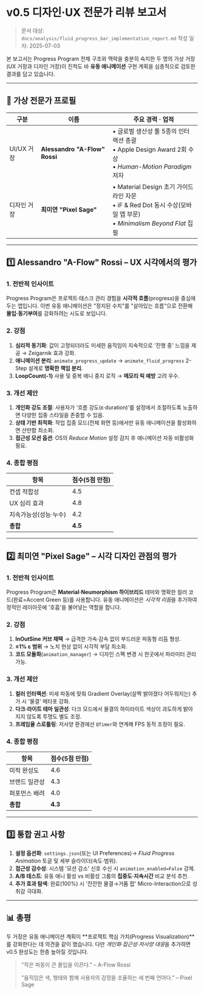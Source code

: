 # v0.5 디자인·UX 전문가 리뷰 보고서

> 문서 대상: `docs/analysis/fluid_progress_bar_implementation_report.md`
> 작성 일자: 2025-07-03

본 보고서는 Progress Program 전체 구조와 맥락을 충분히 숙지한 두 명의 가상 거장(UX 거장과 디자인 거장)이 진척도 바 **유동 애니메이션** 구현 계획을 심층적으로 검토한 결과를 담고 있습니다.

---

## 👑 가상 전문가 프로필

| 구분 | 이름 | 주요 경력 · 업적 |
|------|------|-----------------|
| UI/UX 거장 | **Alessandro "A-Flow" Rossi** | • 글로벌 생산성 툴 5종의 인터랙션 총괄<br/>• Apple Design Award 2회 수상<br/>• *Human-Motion Paradigm* 저자 |
| 디자인 거장 | **최미연 "Pixel Sage"** | • Material Design 초기 가이드라인 자문<br/>• iF & Red Dot 동시 수상(모바일 앱 부문)<br/>• *Minimalism Beyond Flat* 집필 |

---

## 1️⃣ Alessandro "A-Flow" Rossi – UX 시각에서의 평가

### 1. 전반적 인사이트
Progress Program은 프로젝트·태스크 관리 경험을 **시각적 흐름**(progress)을 중심에 두는 앱입니다. 이번 유동 애니메이션은 "정지된 수치"를 "살아있는 흐름"으로 전환해 **몰입·동기부여**를 강화하려는 시도로 보입니다.

### 2. 강점
1. **심리적 동기화**: 값이 고정되더라도 미세한 움직임이 지속적으로 '진행 중' 느낌을 제공 → Zeigarnik 효과 강화.
2. **애니메이션 분리**: `animate_progress_update` → `animate_fluid_progress` 2-Step 설계로 **명확한 책임 분리**.
3. **LoopCount(-1)** 사용 및 중복 애니 중지 로직 → **메모리 릭 예방** 고려 우수.

### 3. 개선 제안
1. **개인화 강도 조절**: 사용자가 '흐름 강도(ε·duration)'를 설정에서 조절하도록 노출하면 다양한 집중 스타일을 존중할 수 있음.
2. **상태 기반 최적화**: 작업 집중 모드(전체 화면 등)에서만 유동 애니메이션을 활성화하면 산만함 최소화.
3. **접근성 모션 옵션**: OS의 *Reduce Motion* 설정 감지 후 애니메이션 자동 비활성화 필요.

### 4. 종합 평점
| 항목 | 점수(5점 만점) |
|------|---------------|
| 컨셉 적합성 | 4.5 |
| UX 심리 효과 | 4.8 |
| 지속가능성(성능·누수) | 4.2 |
| **총합** | **4.5** |

---

## 2️⃣ 최미연 "Pixel Sage" – 시각 디자인 관점의 평가

### 1. 전반적 인사이트
Progress Program은 **Material‧Neumorphism 하이브리드** 테마와 명확한 컬러 코드(완료=Accent Green 등)를 사용합니다. 유동 애니메이션은 *시각적 리듬*을 추가하여 정적인 레이아웃에 '호흡'을 불어넣는 역할을 합니다.

### 2. 강점
1. **InOutSine 커브 채택** → 급격한 가속·감속 없이 부드러운 파동형 리듬 형성.
2. **±1% ε 범위** → 노치 현상 없이 시각적 부담 최소화.
3. **코드 모듈화**(`animation_manager`) → 디자인 스펙 변경 시 한곳에서 파라미터 관리 가능.

### 3. 개선 제안
1. **컬러 인터랙션**: 미세 파동에 맞춰 Gradient Overlay(살짝 밝아졌다 어두워지는) 추가 시 '물결' 메타포 강화.
2. **다크·라이트 테마 일관성**: 다크 모드에서 물결의 하이라이트 색상이 과도하게 밝아지지 않도록 투명도 별도 조정.
3. **프레임율 스로틀링**: 저사양 환경에선 `QTimer`와 연계해 FPS 동적 조정이 필요.

### 4. 종합 평점
| 항목 | 점수(5점 만점) |
|------|---------------|
| 미적 완성도 | 4.6 |
| 브랜드 일관성 | 4.3 |
| 퍼포먼스 배려 | 4.0 |
| **총합** | **4.3** |

---

## 3️⃣ 통합 권고 사항
1. **설정 옵션화**: `settings.json`(또는 UI Preferences)-> *Fluid Progress Animation* 토글 및 세부 슬라이더(속도‧범위).
2. **접근성 감수성**: 시스템 '모션 감소' 신호 수신 시 `animation_enabled=False` 강제.
3. **A/B 테스트**: 유동 애니 활성 vs 비활성 그룹의 **집중도·지속시간** 비교 분석 추천.
4. **추가 효과 탐색**: 완료(100%) 시 '잔잔한 물결→거품 팝' Micro-Interaction으로 성취감 극대화.

---

## 📊 총평
두 거장은 유동 애니메이션 계획이 **프로젝트 핵심 가치(Progress Visualization)**를 강화한다는 데 의견을 같이 했습니다. 다만 *개인화·접근성·저사양 대응*을 추가하면 v0.5 완성도는 한층 높아질 것입니다.

> "작은 파동이 큰 몰입을 이끈다." – A-Flow Rossi
> 
> "움직임은 색, 형태와 함께 사용자의 감정을 조율하는 세 번째 언어다." – Pixel Sage 